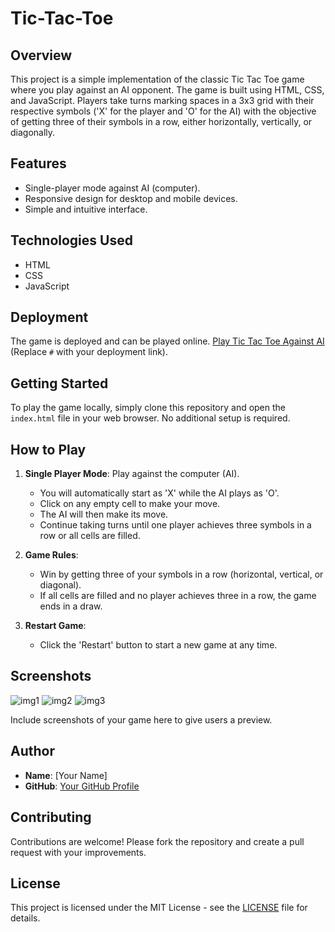 # Tic-Tac-Toe

## Overview

This project is a simple implementation of the classic Tic Tac Toe game where you play against an AI opponent. The game is built using HTML, CSS, and JavaScript. Players take turns marking spaces in a 3x3 grid with their respective symbols ('X' for the player and 'O' for the AI) with the objective of getting three of their symbols in a row, either horizontally, vertically, or diagonally.

## Features

- Single-player mode against AI (computer).
- Responsive design for desktop and mobile devices.
- Simple and intuitive interface.

## Technologies Used

- HTML
- CSS
- JavaScript

## Deployment

The game is deployed and can be played online. [Play Tic Tac Toe Against AI](https://adeelahmad2295.github.io/Tic-Tac-Toe.github.io/) (Replace `#` with your deployment link).

## Getting Started

To play the game locally, simply clone this repository and open the `index.html` file in your web browser. No additional setup is required.

## How to Play

1. **Single Player Mode**: Play against the computer (AI).
   - You will automatically start as 'X' while the AI plays as 'O'.
   - Click on any empty cell to make your move.
   - The AI will then make its move.
   - Continue taking turns until one player achieves three symbols in a row or all cells are filled.

2. **Game Rules**:
   - Win by getting three of your symbols in a row (horizontal, vertical, or diagonal).
   - If all cells are filled and no player achieves three in a row, the game ends in a draw.

3. **Restart Game**:
   - Click the 'Restart' button to start a new game at any time.

## Screenshots
![img1](https://github.com/AdeelAhmad2295/Tic-Tac-Toe.github.io/assets/110482402/8d0bd5b2-eeaa-43d0-8998-a4ca5508054f)
![img2](https://github.com/AdeelAhmad2295/Tic-Tac-Toe.github.io/assets/110482402/960a2ea5-a8f7-4ab2-88d5-01bec2593c23)
![img3](https://github.com/AdeelAhmad2295/Tic-Tac-Toe.github.io/assets/110482402/766938b5-ce4a-49ad-a6eb-1c9480d763c5)

Include screenshots of your game here to give users a preview.

## Author

- **Name**: [Your Name]
- **GitHub**: [Your GitHub Profile](https://github.com/your-username)

## Contributing

Contributions are welcome! Please fork the repository and create a pull request with your improvements.

## License

This project is licensed under the MIT License - see the [LICENSE](LICENSE) file for details.
